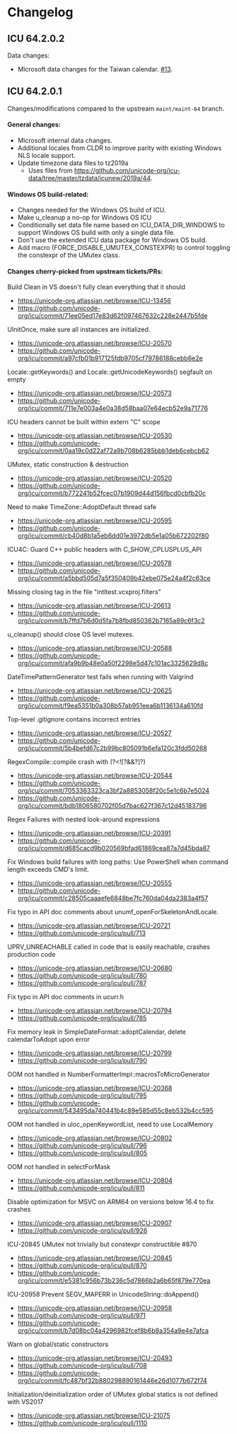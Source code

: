 # Changelog

## ICU 64.2.0.2

Data changes:
- Microsoft data changes for the Taiwan calendar. [#13](https://github.com/microsoft/icu/pull/13).

## ICU 64.2.0.1

Changes/modifications compared to the upstream `maint/maint-64` branch.

#### General changes:
- Microsoft internal data changes.
- Additional locales from CLDR to improve parity with existing Windows NLS locale support.
- Update timezone data files to tz2019a
  - Uses files from https://github.com/unicode-org/icu-data/tree/master/tzdata/icunew/2019a/44.

#### Windows OS build-related:
- Changes needed for the Windows OS build of ICU.
- Make u_cleanup a no-op for Windows OS ICU
- Conditionally set data file name based on ICU_DATA_DIR_WINDOWS to support Windows OS build with only a single data file.
- Don't use the extended ICU data package for Windows OS build.
- Add macro (FORCE_DISABLE_UMUTEX_CONSTEXPR) to control toggling the constexpr of the UMutex class.

#### Changes cherry-picked from upstream tickets/PRs:

Build Clean in VS doesn't fully clean everything that it should
- https://unicode-org.atlassian.net/browse/ICU-13456
- https://github.com/unicode-org/icu/commit/71ee05ed17e83d62f097467632c228e2447b5fde

UInitOnce, make sure all instances are initialized.
- https://unicode-org.atlassian.net/browse/ICU-20570
- https://github.com/unicode-org/icu/commit/a97cfb01b917125fdb9705cf79786188cebb6e2e

Locale::getKeywords() and Locale::getUnicodeKeywords() segfault on empty
- https://unicode-org.atlassian.net/browse/ICU-20573
- https://github.com/unicode-org/icu/commit/711e7e003a4e0a38d58baa07e64ecb52e9a71776

ICU headers cannot be built within extern "C" scope
- https://unicode-org.atlassian.net/browse/ICU-20530
- https://github.com/unicode-org/icu/commit/0aa19c0d22af72a9b708b6285bbb1deb6cebcb62

UMutex, static construction & destruction
- https://unicode-org.atlassian.net/browse/ICU-20520
- https://github.com/unicode-org/icu/commit/b772241b52fcec07b1909d44d156fbcd0cbfb20c

Need to make TimeZone::AdoptDefault thread safe
- https://unicode-org.atlassian.net/browse/ICU-20595
- https://github.com/unicode-org/icu/commit/cb40d8b1a5eb6dd01e3972db5e1a05b672202f80

ICU4C: Guard C++ public headers with C_SHOW_CPLUSPLUS_API
- https://unicode-org.atlassian.net/browse/ICU-20578
- https://github.com/unicode-org/icu/commit/a5bbd505d7a5f350409b42ebe075e24a4f2c63ce

Missing </ClCompile> closing tag in the file "intltest.vcxproj.filters"
- https://unicode-org.atlassian.net/browse/ICU-20613
- https://github.com/unicode-org/icu/commit/b7ffd7b6d0d5fa7b8fbd850362b7165a89c6f3c2

u_cleanup() should close OS level mutexes.
- https://unicode-org.atlassian.net/browse/ICU-20588
- https://github.com/unicode-org/icu/commit/afa9b9b48e0a50f2298e5d47c101ac3325629d8c

DateTimePatternGenerator test fails when running with Valgrind
- https://unicode-org.atlassian.net/browse/ICU-20625
- https://github.com/unicode-org/icu/commit/f9ea5351b0a308b57ab951eea6b1136134a610fd

Top-level .gitignore contains incorrect entries
- https://unicode-org.atlassian.net/browse/ICU-20527
- https://github.com/unicode-org/icu/commit/5b4befd67c2b99bc805091b6efa120c3fdd50268

RegexCompile::compile crash with (?<![?&&?]?)
- https://unicode-org.atlassian.net/browse/ICU-20544
- https://github.com/unicode-org/icu/commit/7053363323ca3bf2a8853058f20c5e1c6b7e5024
- https://github.com/unicode-org/icu/commit/bdb1806580702f05d7bac627f367c12d45183796

Regex Failures with nested look-around expressions
- https://unicode-org.atlassian.net/browse/ICU-20391
- https://github.com/unicode-org/icu/commit/d685cacd9b020569bfad61869cea87a7d45bda87

Fix Windows build failures with long paths: Use PowerShell when command length exceeds CMD's limit.
- https://unicode-org.atlassian.net/browse/ICU-20555
- https://github.com/unicode-org/icu/commit/c28505caaaefe6848be7fc760da04da2383a4f57

Fix typo in API doc comments about unumf_openForSkeletonAndLocale.
- https://unicode-org.atlassian.net/browse/ICU-20721
- https://github.com/unicode-org/icu/pull/713

UPRV_UNREACHABLE called in code that is easily reachable, crashes production code
- https://unicode-org.atlassian.net/browse/ICU-20680
- https://github.com/unicode-org/icu/pull/780
- https://github.com/unicode-org/icu/pull/787

Fix typo in API doc comments in ucurr.h
- https://unicode-org.atlassian.net/browse/ICU-20794
- https://github.com/unicode-org/icu/pull/785

Fix memory leak in SimpleDateFormat::adoptCalendar, delete calendarToAdopt upon error
- https://unicode-org.atlassian.net/browse/ICU-20799
- https://github.com/unicode-org/icu/pull/790

OOM not handled in NumberFormatterImpl::macrosToMicroGenerator
- https://unicode-org.atlassian.net/browse/ICU-20368
- https://github.com/unicode-org/icu/pull/795
- https://github.com/unicode-org/icu/commit/543495da740441b4c89e585d55c8eb532b4cc595

OOM not handled in uloc_openKeywordList, need to use LocalMemory
- https://unicode-org.atlassian.net/browse/ICU-20802
- https://github.com/unicode-org/icu/pull/796
- https://github.com/unicode-org/icu/pull/805

OOM not handled in selectForMask
- https://unicode-org.atlassian.net/browse/ICU-20804
- https://github.com/unicode-org/icu/pull/811

Disable optimization for MSVC on ARM64 on versions below 16.4 to fix crashes
- https://unicode-org.atlassian.net/browse/ICU-20907
- https://github.com/unicode-org/icu/pull/926

ICU-20845 UMutex not trivially but constexpr constructible #870 
- https://unicode-org.atlassian.net/browse/ICU-20845
- https://github.com/unicode-org/icu/pull/870
- https://github.com/unicode-org/icu/commit/e5381c956b73b236c5d7866b2a6b65f879e770ea

ICU-20958 Prevent SEGV_MAPERR in UnicodeString::doAppend()
- https://unicode-org.atlassian.net/browse/ICU-20958
- https://github.com/unicode-org/icu/pull/971
- https://github.com/unicode-org/icu/commit/b7d08bc04a4296982fcef8b6b8a354a9e4e7afca

Warn on global/static constructors
- https://unicode-org.atlassian.net/browse/ICU-20493
- https://github.com/unicode-org/icu/pull/708
- https://github.com/unicode-org/icu/commit/fc487bf32b880298890161446e26d1077b672f74

Initialization/deinitialization order of UMutex global statics is not defined with VS2017
- https://unicode-org.atlassian.net/browse/ICU-21075 
- https://github.com/unicode-org/icu/pull/1110

